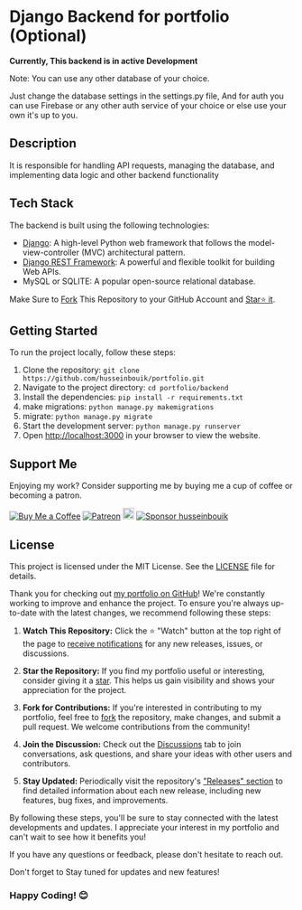 # Django Backend for portfolio (Optional)

**Currently, This backend is in active Development**

Note: You can use any other database of your choice.

Just change the database settings in the settings.py file, 
And for auth you can use Firebase or any other auth service of your choice or else use your own it's up to you. 

## Description

It is responsible for handling API requests, managing the database, and implementing data logic and other backend functionality

## Tech Stack

The backend is built using the following technologies:

- [Django](https://www.djangoproject.com/): A high-level Python web framework that follows the model-view-controller (MVC) architectural pattern.
- [Django REST Framework](https://www.django-rest-framework.org/): A powerful and flexible toolkit for building Web APIs.
- MySQL or SQLITE: A popular open-source relational database.

Make Sure to [Fork](https://github.com/husseinbouik/portfolio/fork) This Repository to your GitHub Account and [Star⭐ it](https://github.com/husseinbouik/portfolio/stargazers).

## Getting Started

To run the project locally, follow these steps:

1. Clone the repository: `git clone https://github.com/husseinbouik/portfolio.git`
2. Navigate to the project directory: `cd portfolio/backend`
3. Install the dependencies: `pip install -r requirements.txt`
4. make migrations: `python manage.py makemigrations`
5. migrate: `python manage.py migrate`
6. Start the development server: `python manage.py runserver`
7. Open [http://localhost:3000](http://localhost:3000) in your browser to view the website.



## Support Me

Enjoying my work? Consider supporting me by buying me a cup of coffee or becoming a patron.

[![Buy Me a Coffee](https://img.shields.io/badge/Buy%20Me%20a%20Coffee-Donate-orange?logo=buy-me-a-coffee&s=20)](https://www.buymeacoffee.com/muhammadfiaz)
[![Patreon](https://img.shields.io/badge/Patreon-Support-red?logo=patreon&s=20)](https://www.patreon.com/muhammad_fiaz)
<a href="https://ko-fi.com/muhammadfiaz"><img src="https://ko-fi.com/img/githubbutton_sm.svg" alt="Ko-fi" height="20"></a>
[![Sponsor husseinbouik](https://img.shields.io/badge/Sponsor-muhammad--fiaz-brightgreen?logo=github)](https://github.com/sponsors/husseinbouik)



## License

This project is licensed under the MIT License. See the [LICENSE](https://github.com/husseinbouik/portfolio/blob/main/backend/LICENSE.md) file for details.


Thank you for checking out [my portfolio on GitHub](https://github.com/husseinbouik/portfolio)! We're constantly working to improve and enhance the project. To ensure you're always up-to-date with the latest changes, we recommend following these steps:

1. **Watch This Repository:** Click the ⭐️ "Watch" button at the top right of the page to [receive notifications](https://docs.github.com/en/account-and-profile/managing-subscriptions-and-notifications-on-github/watching-and-unwatching-repositories) for any new releases, issues, or discussions.

2. **Star the Repository:** If you find my portfolio useful or interesting, consider giving it a [star](https://github.com/husseinbouik/portfolio/stargazers). This helps us gain visibility and shows your appreciation for the project.

3. **Fork for Contributions:** If you're interested in contributing to my portfolio, feel free to [fork](https://github.com/husseinbouik/portfolio/fork) the repository, make changes, and submit a pull request. We welcome contributions from the community!

4. **Join the Discussion:** Check out the [Discussions](https://github.com/husseinbouik/portfolio/discussions) tab to join conversations, ask questions, and share your ideas with other users and contributors.

5. **Stay Updated:** Periodically visit the repository's ["Releases" section](https://github.com/husseinbouik/portfolio/releases) to find detailed information about each new release, including new features, bug fixes, and improvements.

By following these steps, you'll be sure to stay connected with the latest developments and updates. I appreciate your interest in my portfolio and can't wait to see how it benefits you!

If you have any questions or feedback, please don't hesitate to reach out.

Don't forget to Stay tuned for updates and new features!




### Happy Coding! 😊
